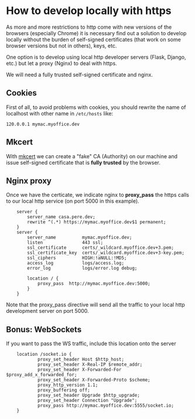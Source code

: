# How to develop locally with https

As more and more restrictions to http come with new versions of the browsers (especially Chrome) it is necessary find out a solution 
to develop locally without the burden of self-signed certificates (that work on some browser versions but not in others), keys, etc.

One option is to develop using local http developer servers (Flask, Django, etc.) but let a proxy (Nginx) to deal with https. 

We will need a fully trusted self-signed certificate and nginx.

## Cookies

First of all, to avoid problems with cookies, you should rewrite the name of localhost with other name in `/etc/hosts` like:

```120.0.0.1 mymac.myoffice.dev```

## Mkcert

With [mkcert](https://github.com/FiloSottile/mkcert) we can create a "fake" CA (Authority) on our machine and issue self-signed certificate that is **fully trusted** by the browser. 

## Nginx proxy

Once we have the certicate, we indicate nginx to **proxy_pass** the https calls to our local http service (on port 5000 in this example).

```
    server {
        server_name casa.pere.dev;
        rewrite ^(.*) https://mymac.myoffice.dev$1 permanent;
    }
    server {
        server_name          mymac.myoffice.dev;
        listen               443 ssl;        
        ssl_certificate      certs/_wildcard.myoffice.dev+3.pem;
        ssl_certificate_key  certs/_wildcard.myoffice.dev+3-key.pem;
        ssl_ciphers          HIGH:!aNULL:!MD5;
        access_log           logs/access.log;        
        error_log            logs/error.log debug;
       
        location / {
            proxy_pass  http://mymac.myoffice.dev:5000;
        }
    }
```

Note that the proxy_pass directive will send all the traffic to your local http development server on port 5000.

## Bonus: WebSockets

If you want to pass the WS traffic, include this location onto the server

```
    location /socket.io {
            proxy_set_header Host $http_host;
            proxy_set_header X-Real-IP $remote_addr;
            proxy_set_header X-Forwarded-For $proxy_add_x_forwarded_for;
            proxy_set_header X-Forwarded-Proto $scheme;
            proxy_http_version 1.1;
            proxy_buffering off;
            proxy_set_header Upgrade $http_upgrade;
            proxy_set_header Connection "Upgrade";
            proxy_pass http://mymac.myoffice.dev:5555/socket.io;
    }
```

